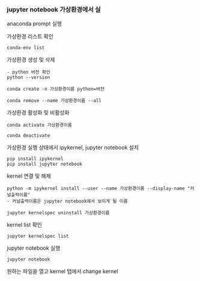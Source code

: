 ### jupyter notebook 가상환경에서 실
anaconda prompt 실행

가상환경 리스트 확인
```
conda-env list
```

가상환경 생성 및 삭제
```
- python 버전 확인
python --version

conda create -n 가상환경이름 python=버전

conda remove --name 가상환경이름 --all
```

가상환경 활성화 및 비활성화
```
conda activate 가상환경이름

conda deactivate
```

가상환경 실행 상태에서 ipykernel, jupyter notebook 설치
```
pip install ipykernel
pip install jupyter notebook
```

kernel 연결 및 해제
```
python -m ipykernel install --user --name 가상환경이름 --display-name "커널출력이름"
- 커널출력이름은 jupyter notebook에서 보이게 될 이름

jupyter kernelspec uninstall 가상환경이름
```

kernel list 확인
```
jupyter kernelspec list
```

jupyter notebook 실행
```
jupyter notebook
```

원하는 파일을 열고 kernel 탭에서 change kernel

